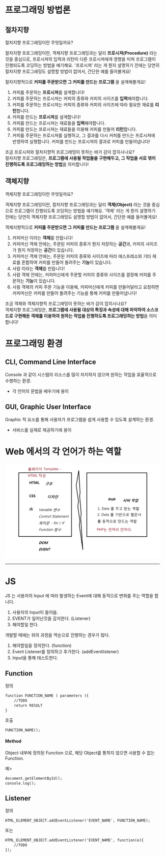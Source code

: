 # 프로그래밍 방법론

## 절차지향

절차지향 프로그래밍이란 무엇일까요?

절차지향 프로그래밍이란, 객체지향 프로그래밍과는 달리 <b>프로시져(Procedure)</b> 라는 것을 중심으로, 프로시져의 입력과 리턴이 다른 프로시져에게 영향을 미쳐 프로그램이 진행되도록 코딩하는 방법을 얘기해요. '프로시져' 라는 게 뭔지 설명하기 전에는 당연히 절차지향 프로그래밍도 설명할 방법이 없어서, 간단한 예를 들어볼게요!

절차지향적으로 <b>커피를 주문받으면 그 커피를 만드는 프로그램</b> 을 설계해볼게요!

1. 커피를 주문하는 <b>프로시져</b>를 설계합니다!
2. 커피를 주문하는 프로시져는 커피의 종류와 커피의 사이즈를 <b>입력</b>해야합니다.
3. 커피를 주문하는 프로시져는 커피의 종류와 커피의 사이즈에 따라 필요한 재료를 <b>리턴</b>합니다.
4. 커피를 만드는 <b>프로시져</b>를 설계합니다!
5. 커피를 만드는 프로시져는 재료들을 <b>입력</b>해야합니다.
6. 커피를 만드는 프로시져는 재료들을 이용해 커피를 만들어 <b>리턴</b>합니다.
7. 커피를 주문하는 프로시져를 실행하고, 그 결과를 다시 커피를 만드는 프로시져에 반영하여 실행합니다. 커피를 만드는 프로시져의 결과로 커피를 만들어냅니다!

조금 프로시져와 절차지향적 프로그래밍이 뜻하는 바가 감이 잡히시나요? <br/>
절차지향 프로그래밍은, <b>프로그램에 사용될 작업들을 구현해두고, 그 작업을 서로 엮어 진행하도록 프로그래밍하는 방법</b>을 의미합니다!

## 객체지향

객체지향 프로그래밍이란 무엇일까요?

객체지향 프로그래밍이란, 절차지향 프로그래밍과는 달리 <b>객체(Object)</b> 라는 것을 중심으로 프로그램이 진행되도록 코딩하는 방법을 얘기해요. '객체' 라는 게 뭔지 설명하기 전에는 당연히 객체지향 프로그래밍도 설명할 방법이 없어서, 간단한 예를 들어볼게요!

객체지향적으로 <b>커피를 주문받으면 그 커피를 만드는 프로그램</b> 을 설계해볼게요!

1. 커피머신 이라는 <b>객체</b>를 만듭니다!
2. 커피머신 객체 안에는, 주문된 커피의 종류가 뭔지 저장하는 <b>공간</b>과, 커피의 사이즈가 뭔지 저장하는 <b>공간</b>이 있습니다.
3. 커피머신 객체 안에는, 주문된 커피의 종류와 사이즈에 따라 에스프레소와 기타 재료를 혼합하여 커피를 만들어 돌려주는 <b>기능</b>이 있습니다.
4. 사람 이라는 <b>객체</b>를 만듭니다!
5. 사람 객체 안에는, 커피머신에게 주문할 커피의 종류와 사이즈를 결정해 커피를 주문하는 <b>기능</b>이 있습니다.
6. 사람 객체의 커피 주문 기능을 이용해, 커피머신에게 커피를 만들어달라고 요청하면 커피머신은 커피를 만들어 돌려주는 기능을 통해 커피를 만들어냅니다!

조금 객체와 객체지향적 프로그래밍이 뜻하는 바가 감이 잡히시나요? <br/>
객체지향 프로그래밍은, <b>프로그램에 사용될 대상의 특징과 속성에 대해 파악하여 소스코드로 구현해둔 객체를 이용하여 원하는 작업을 진행하도록 프로그래밍하는 방법</b>을 의미합니다!

# 프로그래밍 환경

## CLI, Command Line Interface

Console 과 같이 시스템의 리소스를 많이 차지하지 않으며 원하는 작업을 효율적으로 수행하는 환경.
- 각 언어의 문법을 배우기에 용이

## GUI, Graphic User Interface

Graphic 적 요소를 통해 사용자가 프로그램을 쉽게 사용할 수 있도록 설계하는 환경.
- 서비스를 실제로 제공하기에 용이


# Web 에서의 각 언어가 하는 역할

![Image](./TEST.png)<br/>


<hr/>

# JS

JS 는 사용자의 Input 에 따라 발생하는 Event에 대해 동적으로 변화를 주는 역할을 합니다.

1. 사용자의 Input이 들어옴.
2. EVENT가 일어난것을 감지한다. (Listener)
3. 해야할일 한다.

개발할 때에는 위의 과정을 역순으로 진행하는 경우가 많다.

1. 해야할일을 정의한다. (function)
2. Event Listener를 정의하고 추가한다. (addEventlistener)
3. Input을 통해 테스트한다.

## Function

정의
```
function FUNCTION_NAME ( parameters ){
    //TODO
    return RESULT
}
```

호출
```
FUNCTION_NAME();
```

#### Method
Object 내부에 정의된 Function 으로, 해당 Object를 통하지 않으면 사용할 수 없는 Function.

예>
```
document.getElementById();
console.log();
```

## Listener

정의
```
HTML_ELEMENT_OBJECT.addEventListener('EVENT_NAME', FUNCTION_NAME);
```
또는
```
HTML_ELEMENT_OBJECT.addEventListener('EVENT_NAME', function(e){
    //TODO
});
```

